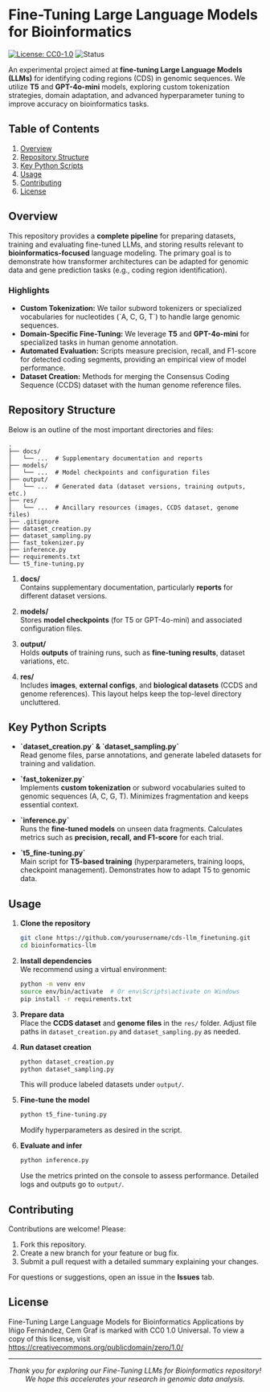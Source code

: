 # Fine-Tuning Large Language Models for Bioinformatics

[![License: CC0-1.0](https://img.shields.io/badge/License-CC0%201.0-lightgrey.svg)](http://creativecommons.org/publicdomain/zero/1.0/)
![Status](https://img.shields.io/badge/status-active-brightgreen.svg)

An experimental project aimed at **fine-tuning Large Language Models (LLMs)** for identifying coding regions (CDS) in genomic sequences. We utilize **T5** and **GPT-4o-mini** models, exploring custom tokenization strategies, domain adaptation, and advanced hyperparameter tuning to improve accuracy on bioinformatics tasks.

## Table of Contents

1. [Overview](#overview)
2. [Repository Structure](#repository-structure)
3. [Key Python Scripts](#key-python-scripts)
4. [Usage](#usage)
5. [Contributing](#contributing)
6. [License](#license)

## Overview

This repository provides a **complete pipeline** for preparing datasets, training and evaluating fine-tuned LLMs, and storing results relevant to **bioinformatics-focused** language modeling. The primary goal is to demonstrate how transformer architectures can be adapted for genomic data and gene prediction tasks (e.g., coding region identification).

### Highlights

- **Custom Tokenization:** We tailor subword tokenizers or specialized vocabularies for nucleotides (\`A, C, G, T\`) to handle large genomic sequences.
- **Domain-Specific Fine-Tuning:** We leverage **T5** and **GPT-4o-mini** for specialized tasks in human genome annotation.
- **Automated Evaluation:** Scripts measure precision, recall, and F1-score for detected coding segments, providing an empirical view of model performance.
- **Dataset Creation:** Methods for merging the Consensus Coding Sequence (CCDS) dataset with the human genome reference files.

## Repository Structure

Below is an outline of the most important directories and files:

```
.
├── docs/
│   └── ...  # Supplementary documentation and reports
├── models/
│   └── ...  # Model checkpoints and configuration files
├── output/
│   └── ...  # Generated data (dataset versions, training outputs, etc.)
├── res/
│   └── ...  # Ancillary resources (images, CCDS dataset, genome files)
├── .gitignore
├── dataset_creation.py
├── dataset_sampling.py
├── fast_tokenizer.py
├── inference.py
├── requirements.txt
└── t5_fine-tuning.py
```

1. **docs/**  
   Contains supplementary documentation, particularly **reports** for different dataset versions.

2. **models/**  
   Stores **model checkpoints** (for T5 or GPT-4o-mini) and associated configuration files.

3. **output/**  
   Holds **outputs** of training runs, such as **fine-tuning results**, dataset variations, etc.

4. **res/**  
   Includes **images**, **external configs**, and **biological datasets** (CCDS and genome references). This layout helps keep the top-level directory uncluttered.

## Key Python Scripts

- **\`dataset_creation.py\` & \`dataset_sampling.py\`**  
  Read genome files, parse annotations, and generate labeled datasets for training and validation.

- **\`fast_tokenizer.py\`**  
  Implements **custom tokenization** or subword vocabularies suited to genomic sequences (A, C, G, T). Minimizes fragmentation and keeps essential context.

- **\`inference.py\`**  
  Runs the **fine-tuned models** on unseen data fragments. Calculates metrics such as **precision, recall, and F1-score** for each trial.

- **\`t5_fine-tuning.py\`**  
  Main script for **T5-based training** (hyperparameters, training loops, checkpoint management). Demonstrates how to adapt T5 to genomic data.

## Usage

1. **Clone the repository**  
   ```bash
   git clone https://github.com/yourusername/cds-llm_finetuning.git
   cd bioinformatics-llm
   ```

2. **Install dependencies**  
   We recommend using a virtual environment:
   ```bash
   python -m venv env
   source env/bin/activate  # Or env\Scripts\activate on Windows
   pip install -r requirements.txt
   ```

3. **Prepare data**  
   Place the **CCDS dataset** and **genome files** in the `res/` folder. Adjust file paths in `dataset_creation.py` and `dataset_sampling.py` as needed.

4. **Run dataset creation**  
   ```bash
   python dataset_creation.py
   python dataset_sampling.py
   ```
   This will produce labeled datasets under `output/`.

5. **Fine-tune the model**  
   ```bash
   python t5_fine-tuning.py
   ```
   Modify hyperparameters as desired in the script.

6. **Evaluate and infer**  
   ```bash
   python inference.py
   ```
   Use the metrics printed on the console to assess performance. Detailed logs and outputs go to `output/`.

## Contributing

Contributions are welcome! Please:
1. Fork this repository.
2. Create a new branch for your feature or bug fix.
3. Submit a pull request with a detailed summary explaining your changes.

For questions or suggestions, open an issue in the **Issues** tab.

## License
Fine-Tuning Large Language Models for Bioinformatics Applications by Iñigo Fernández, Cem Graf is marked with CC0 1.0 Universal. To view a copy of this license, visit https://creativecommons.org/publicdomain/zero/1.0/

---

<p align="center">
  <i>Thank you for exploring our Fine-Tuning LLMs for Bioinformatics repository!<br>
  We hope this accelerates your research in genomic data analysis.</i>
</p>
